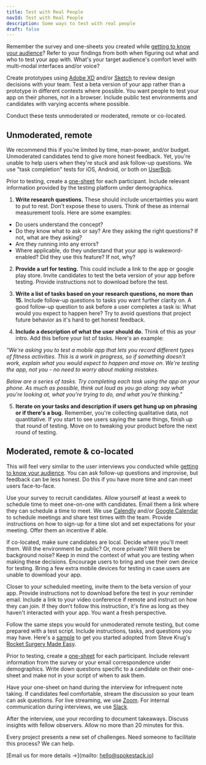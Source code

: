 ```yaml
---
title: Test with Real People
navId: Test with Real People
description: Some ways to test with real people
draft: false
---
```


Remember the survey and one-sheets you created while [getting to know your audience](/docs/Design/get-to-know-your-audience)? Refer to your findings from both when figuring out what and who to test your app with. What's your target audience's comfort level with multi-modal interfaces and/or voice?

Create prototypes using [Adobe XD](https://www.adobe.com/products/xd/details.html) and/or [Sketch](https://www.sketch.com/) to review design decisions with your team. Test a beta version of your app rather than a prototype in different contexts where possible. You want people to test your app on their phones, not in a browser. Include public test environments and candidates with varying accents where possible.

Conduct these tests unmoderated or moderated, remote or co-located.

## Unmoderated, remote

We recommend this if you're limited by time, man-power, and/or budget. Unmoderated candidates tend to give more honest feedback. Yet, you're unable to help users when they're stuck and ask follow-up questions. We use "task completion" tests for iOS, Android, or both on [UserBob](https://userbob.com/).

Prior to testing, create a [one-sheet](/docs/Design/get-to-know-your-audience) for each participant. Include relevant information provided by the testing platform under demographics.

1. **Write research questions.** These should include uncertainties you want to put to rest. Don't expose these to users. Think of these as internal measurement tools. Here are some examples:

- Do users understand the concept?
- Do they know what to ask or say? Are they asking the right questions? If not, what are they asking?
- Are they running into any errors?
- Where applicable, do they understand that your app is wakeword-enabled? Did they use this feature? If not, why?

2. **Provide a url for testing.** This could include a link to the app or google play store. Invite candidates to test the beta version of your app before testing. Provide instructions not to download before the test.

3. **Write a list of tasks based on your research questions, no more than 15.** Include follow-up questions to tasks you want further clarity on. A good follow-up question to ask before a user completes a task is: What would you expect to happen here? Try to avoid questions that project future behavior as it's hard to get honest feedback.

4. **Include a description of what the user should do.** Think of this as your intro. Add this before your list of tasks. Here's an example:

_"We're asking you to test a mobile app that lets you record different types of fitness activities. This is a work in progress, so if something doesn't work, explain what you would expect to happen and move on. We're testing the app, not you - no need to worry about making mistakes._

_Below are a series of tasks. Try completing each task using the app on your phone. As much as possible, think out loud as you go along: say what you're looking at, what you're trying to do, and what you're thinking."_

5. **Iterate on your tasks and description if users get hung up on phrasing or if there's a bug.** Remember, you're collecting qualitative data, not quantitative. If you start to see users saying the same things, finish up that round of testing. Move on to tweaking your product before the next round of testing.

## Moderated, remote & co-located

This will feel very similar to the user interviews you conducted while [getting to know your audience](/docs/Design/get-to-know-your-audience). You can ask follow-up questions and improvise, but feedback can be less honest. Do this if you have more time and can meet users face-to-face.

Use your survey to recruit candidates. Allow yourself at least a week to schedule time to meet one-on-one with candidates. Email them a link where they can schedule a time to meet. We use [Calendly](https://calendly.com/) and/or [Google Calendar](https://calendar.google.com/) to schedule meetings and share test times with the team. Provide instructions on how to sign-up for a time slot and set expectations for your meeting. Offer them an incentive if able.

If co-located, make sure candidates are local. Decide where you'll meet them. Will the environment be public? Or, more private? Will there be background noise? Keep in mind the context of what you are testing when making these decisions. Encourage users to bring and use their own device for testing. Bring a few extra mobile devices for testing in case users are unable to download your app.

Closer to your scheduled meeting, invite them to the beta version of your app. Provide instructions not to download before the test in your reminder email. Include a link to your video conference if remote and instruct on how they can join. If they don't follow this instruction, it's fine as long as they haven't interacted with your app. You want a fresh perspective.

Follow the same steps you would for unmoderated remote testing, but come prepared with a test script. Include instructions, tasks, and questions you may have. Here's a [sample](https://docs.google.com/document/d/1291FI3KTP8ycVwqcaTJITAe5jQHfnt_t5XaLnMBbD6E/edit) to get you started adopted from Steve Krug's [Rocket Surgery Made Easy](https://www.amazon.com/Rocket-Surgery-Made-Easy-Yourself/dp/0321657292).

Prior to testing, create a [one-sheet](/docs/Design/get-to-know-your-audience) for each participant. Include relevant information from the survey or your email correspondence under demographics. Write down questions specific to a candidate on their one-sheet and make not in your script of when to ask them.

Have your one-sheet on hand during the interview for infrequent note taking. If candidates feel comfortable, stream the discussion so your team can ask questions. For live streaming, we use [Zoom](https://zoom.us/). For internal communication during interviews, we use [Slack](https://slack.com/).

After the interview, use your recording to document takeaways. Discuss insights with fellow observers. Allow no more than 20 minutes for this.

Every project presents a new set of challenges. Need someone to facilitate this process? We can help.

[Email us for more details →](mailto: hello@spokestack.io)

